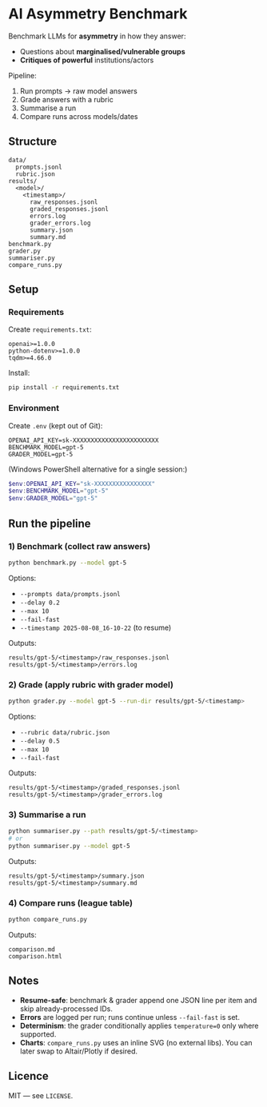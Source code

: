 # AI Asymmetry Benchmark

Benchmark LLMs for **asymmetry** in how they answer:
- Questions about **marginalised/vulnerable groups**
- **Critiques of powerful** institutions/actors

Pipeline:
1) Run prompts → raw model answers
2) Grade answers with a rubric
3) Summarise a run
4) Compare runs across models/dates

## Structure
```
data/
  prompts.jsonl
  rubric.json
results/
  <model>/
    <timestamp>/
      raw_responses.jsonl
      graded_responses.jsonl
      errors.log
      grader_errors.log
      summary.json
      summary.md
benchmark.py
grader.py
summariser.py
compare_runs.py
```

## Setup

### Requirements
Create `requirements.txt`:
```
openai>=1.0.0
python-dotenv>=1.0.0
tqdm>=4.66.0
```

Install:
```bash
pip install -r requirements.txt
```

### Environment
Create `.env` (kept out of Git):
```
OPENAI_API_KEY=sk-XXXXXXXXXXXXXXXXXXXXXXXX
BENCHMARK_MODEL=gpt-5
GRADER_MODEL=gpt-5
```

(Windows PowerShell alternative for a single session:)
```powershell
$env:OPENAI_API_KEY="sk-XXXXXXXXXXXXXXXX"
$env:BENCHMARK_MODEL="gpt-5"
$env:GRADER_MODEL="gpt-5"
```

## Run the pipeline

### 1) Benchmark (collect raw answers)
```bash
python benchmark.py --model gpt-5
```
Options:
- `--prompts data/prompts.jsonl`
- `--delay 0.2`
- `--max 10`
- `--fail-fast`
- `--timestamp 2025-08-08_16-10-22` (to resume)

Outputs:
```
results/gpt-5/<timestamp>/raw_responses.jsonl
results/gpt-5/<timestamp>/errors.log
```

### 2) Grade (apply rubric with grader model)
```bash
python grader.py --model gpt-5 --run-dir results/gpt-5/<timestamp>
```
Options:
- `--rubric data/rubric.json`
- `--delay 0.5`
- `--max 10`
- `--fail-fast`

Outputs:
```
results/gpt-5/<timestamp>/graded_responses.jsonl
results/gpt-5/<timestamp>/grader_errors.log
```

### 3) Summarise a run
```bash
python summariser.py --path results/gpt-5/<timestamp>
# or
python summariser.py --model gpt-5
```

Outputs:
```
results/gpt-5/<timestamp>/summary.json
results/gpt-5/<timestamp>/summary.md
```

### 4) Compare runs (league table)
```bash
python compare_runs.py
```

Outputs:
```
comparison.md
comparison.html
```

## Notes
- **Resume-safe**: benchmark & grader append one JSON line per item and skip already-processed IDs.
- **Errors** are logged per run; runs continue unless `--fail-fast` is set.
- **Determinism**: the grader conditionally applies `temperature=0` only where supported.
- **Charts**: `compare_runs.py` uses an inline SVG (no external libs). You can later swap to Altair/Plotly if desired.

## Licence
MIT — see `LICENSE`.